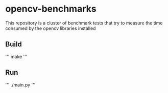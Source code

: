 # opencv-benchmarks

This repository is a cluster of benchmark tests that try to measure the time
consumed by the opencv libraries installed


## Build
'''
make
'''

## Run 
'''
./main.py
'''

